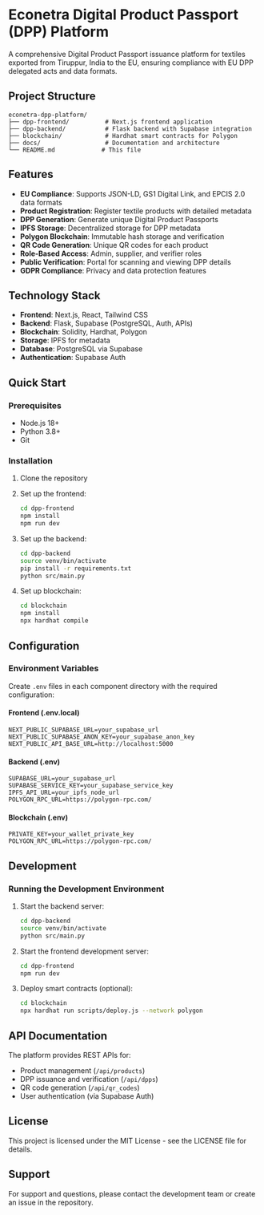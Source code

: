 # Econetra Digital Product Passport (DPP) Platform

A comprehensive Digital Product Passport issuance platform for textiles exported from Tiruppur, India to the EU, ensuring compliance with EU DPP delegated acts and data formats.

## Project Structure

```
econetra-dpp-platform/
├── dpp-frontend/          # Next.js frontend application
├── dpp-backend/           # Flask backend with Supabase integration
├── blockchain/            # Hardhat smart contracts for Polygon
├── docs/                  # Documentation and architecture
└── README.md             # This file
```

## Features

- **EU Compliance**: Supports JSON-LD, GS1 Digital Link, and EPCIS 2.0 data formats
- **Product Registration**: Register textile products with detailed metadata
- **DPP Generation**: Generate unique Digital Product Passports
- **IPFS Storage**: Decentralized storage for DPP metadata
- **Polygon Blockchain**: Immutable hash storage and verification
- **QR Code Generation**: Unique QR codes for each product
- **Role-Based Access**: Admin, supplier, and verifier roles
- **Public Verification**: Portal for scanning and viewing DPP details
- **GDPR Compliance**: Privacy and data protection features

## Technology Stack

- **Frontend**: Next.js, React, Tailwind CSS
- **Backend**: Flask, Supabase (PostgreSQL, Auth, APIs)
- **Blockchain**: Solidity, Hardhat, Polygon
- **Storage**: IPFS for metadata
- **Database**: PostgreSQL via Supabase
- **Authentication**: Supabase Auth

## Quick Start

### Prerequisites

- Node.js 18+
- Python 3.8+
- Git

### Installation

1. Clone the repository
2. Set up the frontend:
   ```bash
   cd dpp-frontend
   npm install
   npm run dev
   ```

3. Set up the backend:
   ```bash
   cd dpp-backend
   source venv/bin/activate
   pip install -r requirements.txt
   python src/main.py
   ```

4. Set up blockchain:
   ```bash
   cd blockchain
   npm install
   npx hardhat compile
   ```

## Configuration

### Environment Variables

Create `.env` files in each component directory with the required configuration:

#### Frontend (.env.local)
```
NEXT_PUBLIC_SUPABASE_URL=your_supabase_url
NEXT_PUBLIC_SUPABASE_ANON_KEY=your_supabase_anon_key
NEXT_PUBLIC_API_BASE_URL=http://localhost:5000
```

#### Backend (.env)
```
SUPABASE_URL=your_supabase_url
SUPABASE_SERVICE_KEY=your_supabase_service_key
IPFS_API_URL=your_ipfs_node_url
POLYGON_RPC_URL=https://polygon-rpc.com/
```

#### Blockchain (.env)
```
PRIVATE_KEY=your_wallet_private_key
POLYGON_RPC_URL=https://polygon-rpc.com/
```

## Development

### Running the Development Environment

1. Start the backend server:
   ```bash
   cd dpp-backend
   source venv/bin/activate
   python src/main.py
   ```

2. Start the frontend development server:
   ```bash
   cd dpp-frontend
   npm run dev
   ```

3. Deploy smart contracts (optional):
   ```bash
   cd blockchain
   npx hardhat run scripts/deploy.js --network polygon
   ```

## API Documentation

The platform provides REST APIs for:

- Product management (`/api/products`)
- DPP issuance and verification (`/api/dpps`)
- QR code generation (`/api/qr_codes`)
- User authentication (via Supabase Auth)

## License

This project is licensed under the MIT License - see the LICENSE file for details.

## Support

For support and questions, please contact the development team or create an issue in the repository.

